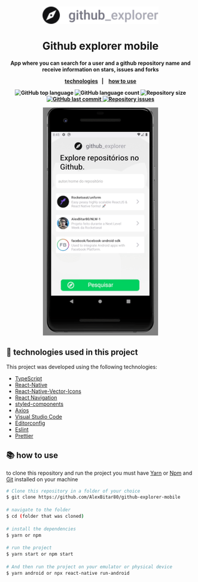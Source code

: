 <p align="center">
  <img width="310" hieght="200" alt="GitHub Explorer logo" src="https://github.com/AlexBitar80/github-explorer-mobile/blob/master/src/assets/Logo.png">
</p>
<h1 align="center">
  Github explorer mobile
</h1>

<H4 align="center">
  App where you can search for a user and a github repository name and receive information on stars, issues and forks  
</h33>

<br >

<p align="center">
  <a href="#robot-technologies-used-in-this-project">technologies</a>&nbsp;&nbsp;&nbsp;|&nbsp;&nbsp;&nbsp;
  <a href="#books-how-to-use">how to use</a>
</p>


<p align="center">
  <img alt="GitHub top language" src="https://img.shields.io/github/languages/top/AlexBitar80/github-explorer-mobile.svg">

  <img alt="GitHub language count" src="https://img.shields.io/github/languages/count/AlexBitar80/github-explorer-mobile.svg">

  <img alt="Repository size" src="https://img.shields.io/github/repo-size/AlexBitar80/github-explorer-mobile.svg">
  <a href="https://github.com/AlexBitar80/github-explorer-mobile/commits/master">
    <img alt="GitHub last commit" src="https://img.shields.io/github/last-commit/AlexBitar80/github-explorer-mobile.svg">
  </a>

  <a href="https://github.com/lukemorales/react-rocketshoes/issues">
    <img alt="Repository issues" src="https://img.shields.io/github/issues/AlexBitar80/github-explorer-mobile.svg">
  </a>
</p>

<p align="center">
  <img alt="gif app" src="https://github.com/AlexBitar80/github-explorer-mobile/blob/master/github_explorer.gif">
</p>



## :robot: technologies used in this project

This project was developed using the following technologies:

-  [TypeScript](https://www.typescriptlang.org/)
-  [React-Native](https://reactnative.dev/)
-  [React-Native-Vector-Icons](https://www.npmjs.com/package/react-native-vector-icons)
-  [React Navigation](https://reactnavigation.org/)
-  [styled-components](https://styled-components.com/)
-  [Axios](https://axios.nuxtjs.org/)
-  [Visual Studio Code](https://code.visualstudio.com/)
-  [Editorconfig](https://editorconfig.org/)
-  [Eslint](https://eslint.org/)
-  [Prettier](https://prettier.io/)
 
## :books: how to use

 to clone this repository and run the project you must have [Yarn](https://yarnpkg.com/) or [Npm](https://www.npmjs.com/get-npm) and [Git](https://git-scm.com/) installed on your machine      

```bash
# Clone this repository in a folder of your choice
$ git clone https://github.com/AlexBitar80/github-explorer-mobile

# navigate to the folder 
$ cd (folder that was cloned)

# install the dependencies
$ yarn or npm 

# run the project
$ yarn start or npm start

# And then run the project on your emulator or physical device
$ yarn android or npx react-native run-android
```
